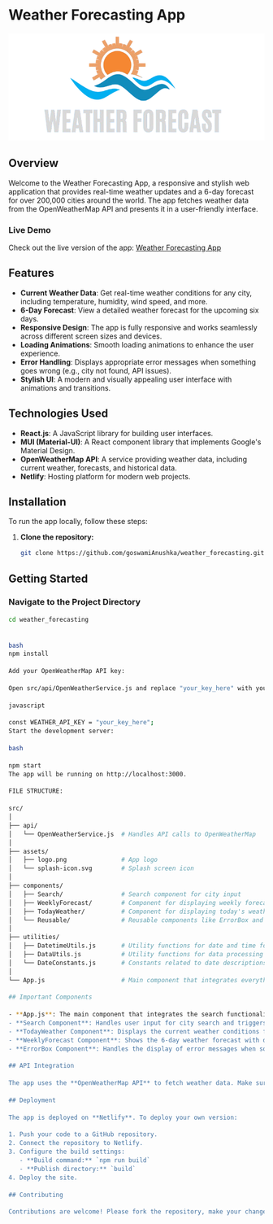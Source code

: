 # Weather Forecasting App

![Weather Forecasting](./src/assets/logo.png)

## Overview

Welcome to the Weather Forecasting App, a responsive and stylish web application that provides real-time weather updates and a 6-day forecast for over 200,000 cities around the world. The app fetches weather data from the OpenWeatherMap API and presents it in a user-friendly interface.

### Live Demo

Check out the live version of the app: [Weather Forecasting App](https://tictactoewonderla.netlify.app)

## Features

- **Current Weather Data**: Get real-time weather conditions for any city, including temperature, humidity, wind speed, and more.
- **6-Day Forecast**: View a detailed weather forecast for the upcoming six days.
- **Responsive Design**: The app is fully responsive and works seamlessly across different screen sizes and devices.
- **Loading Animations**: Smooth loading animations to enhance the user experience.
- **Error Handling**: Displays appropriate error messages when something goes wrong (e.g., city not found, API issues).
- **Stylish UI**: A modern and visually appealing user interface with animations and transitions.

## Technologies Used

- **React.js**: A JavaScript library for building user interfaces.
- **MUI (Material-UI)**: A React component library that implements Google's Material Design.
- **OpenWeatherMap API**: A service providing weather data, including current weather, forecasts, and historical data.
- **Netlify**: Hosting platform for modern web projects.

## Installation

To run the app locally, follow these steps:

1. **Clone the repository:**

   ```bash
   git clone https://github.com/goswamiAnushka/weather_forecasting.git

## Getting Started

### Navigate to the Project Directory
```bash
cd weather_forecasting


bash
npm install

Add your OpenWeatherMap API key:

Open src/api/OpenWeatherService.js and replace "your_key_here" with your actual API key:

javascript

const WEATHER_API_KEY = "your_key_here";
Start the development server:

bash

npm start
The app will be running on http://localhost:3000.

FILE STRUCTURE:

src/
│
├── api/
│   └── OpenWeatherService.js  # Handles API calls to OpenWeatherMap
│
├── assets/
│   ├── logo.png               # App logo
│   └── splash-icon.svg        # Splash screen icon
│
├── components/
│   ├── Search/                # Search component for city input
│   ├── WeeklyForecast/        # Component for displaying weekly forecast
│   ├── TodayWeather/          # Component for displaying today's weather
│   └── Reusable/              # Reusable components like ErrorBox and UTCDatetime
│
├── utilities/
│   ├── DatetimeUtils.js       # Utility functions for date and time formatting
│   ├── DataUtils.js           # Utility functions for data processing
│   └── DateConstants.js       # Constants related to date descriptions
│
└── App.js                     # Main component that integrates everything

## Important Components

- **App.js**: The main component that integrates the search functionality, today's weather, and the weekly forecast.
- **Search Component**: Handles user input for city search and triggers the data fetching process.
- **TodayWeather Component**: Displays the current weather conditions for the selected city.
- **WeeklyForecast Component**: Shows the 6-day weather forecast with details for each day.
- **ErrorBox Component**: Handles the display of error messages when something goes wrong.

## API Integration

The app uses the **OpenWeatherMap API** to fetch weather data. Make sure to sign up for an API key and add it to your `.env` file as shown in the installation steps.

## Deployment

The app is deployed on **Netlify**. To deploy your own version:

1. Push your code to a GitHub repository.
2. Connect the repository to Netlify.
3. Configure the build settings:
   - **Build command:** `npm run build`
   - **Publish directory:** `build`
4. Deploy the site.

## Contributing

Contributions are welcome! Please fork the repository, make your changes, and submit a pull request.


